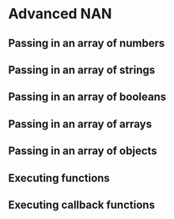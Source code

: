 # Advanced NAN

## Passing in an array of numbers
## Passing in an array of strings
## Passing in an array of booleans
## Passing in an array of arrays
## Passing in an array of objects

## Executing functions
## Executing callback functions